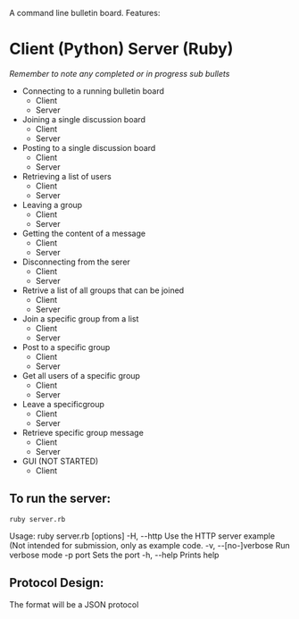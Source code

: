 A command line bulletin board.
Features:
# Client (Python) Server (Ruby)
*Remember to note any completed or in progress sub bullets*
* Connecting to a running bulletin board
	* Client
	* Server
* Joining a single discussion board 
	* Client
	* Server
* Posting to a single discussion board 
	* Client
	* Server
* Retrieving a list of users 
	* Client
	* Server
* Leaving a group
	* Client
	* Server
* Getting the content of a message
	* Client
	* Server
* Disconnecting from the serer
	* Client
	* Server
* Retrive a list of all groups that can be joined
	* Client
	* Server
* Join a specific group from a list
	* Client
	* Server
* Post to a specific group
	* Client
	* Server
* Get all users of a specific group
	* Client
	* Server
* Leave a specificgroup
	* Client
	* Server
* Retrieve specific group message
	* Client
	* Server
* GUI (NOT STARTED)
	* Client

## To run the server:
	ruby server.rb


  Usage: ruby server.rb [options]
      -H, --http                       Use the HTTP server example (Not intended for submission, only as example code.
      -v, --[no-]verbose               Run verbose mode
      -p port                          Sets the port
      -h, --help                       Prints help

## Protocol Design:
The format will be a JSON protocol 


